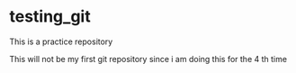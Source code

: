 # testing_git
This is a practice repository

This will not be my first git repository since i am doing this for the 4 th time
